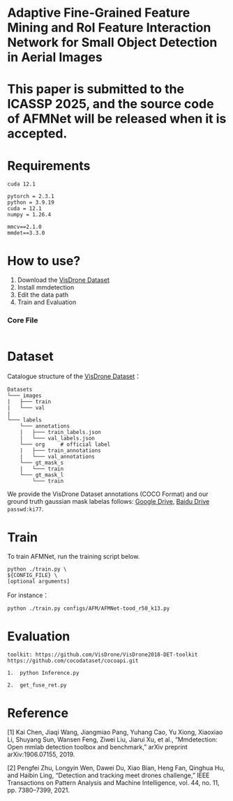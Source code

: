

# Adaptive Fine-Grained Feature Mining and RoI Feature Interaction Network for Small Object Detection in Aerial Images



# This paper is submitted to the ICASSP 2025, and the source code of AFMNet will be released when it is accepted.



# Requirements

```
cuda 12.1

pytorch = 2.3.1
python = 3.9.19
cuda = 12.1
numpy = 1.26.4

mmcv==2.1.0
mmdet==3.3.0

```



# How to use?

1. Download the [VisDrone Dataset](https://github.com/VisDrone/VisDrone-Dataset)
2. Install mmdetection
3. Edit the data path
4. Train and Evaluation

### Core File
```

```

# Dataset

Catalogue structure of the [VisDrone Dataset](https://github.com/VisDrone/VisDrone-Dataset)：

```
Datasets
└─── images
|	├─── train
|	└─── val
|
└─── labels
	└─── annotations  
	|	├─── train_labels.json
	|	└─── val_labels.json
	└─── org	 # official label
	|	├─── train_annotations  
	|	└─── val_annotations    
	└─── gt_mask_s  
	|	└─── train  
	└─── gt_mask_l  
		└─── train  

```
We provide the VisDrone Dataset annotations (COCO Format) and our ground truth gaussian mask labelas follows:
[Google Drive](https://drive.google.com/file/d/1HYMeZmjT3-yW7PFpIzJtr84Sc8JqIrLG/view?usp=sharing), [Baidu Drive](https://pan.baidu.com/s/1kAsSlg8QHvD83E-3SMrZZg ) `passwd:ki77`.


# Train

To train AFMNet, run the training script below.

```
python ./train.py \
${CONFIG_FILE} \
[optional arguments]
```

For instance：

```
python ./train.py configs/AFM/AFMNet-tood_r50_k13.py
```

# Evaluation

    toolkit: https://github.com/VisDrone/VisDrone2018-DET-toolkit   https://github.com/cocodataset/cocoapi.git
    
    1.  python Inference.py
    
    2.  get_fuse_ret.py

  

# Reference
[1] Kai Chen, Jiaqi Wang, Jiangmiao Pang, Yuhang Cao, Yu Xiong, Xiaoxiao Li, Shuyang Sun, Wansen Feng, Ziwei Liu, Jiarui Xu, et al., “Mmdetection: Open mmlab detection toolbox and benchmark,” arXiv preprint arXiv:1906.07155, 2019.

[2] Pengfei Zhu, Longyin Wen, Dawei Du, Xiao Bian, Heng Fan, Qinghua Hu, and Haibin Ling, “Detection and tracking meet drones challenge,” IEEE Transactions on Pattern Analysis and Machine Intelligence, vol. 44, no. 11, pp. 7380–7399, 2021.